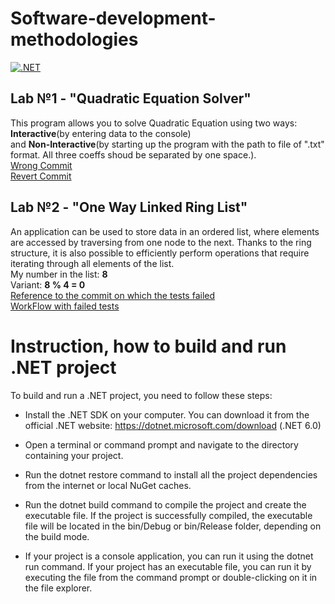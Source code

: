 # Software-development-methodologies

[![.NET](https://github.com/MrSampy/Software-development-methodologies/actions/workflows/dotnet.yml/badge.svg)](https://github.com/MrSampy/Software-development-methodologies/actions/workflows/dotnet.yml)

## Lab №1 - "Quadratic Equation Solver"
This program allows you to solve Quadratic Equation using two ways:<br />
 <b>Interactive</b>(by entering data to the console) <br />
 and <b>Non-Interactive</b>(by starting up the program with the path to file of ".txt" format. All three coeffs shoud be separated by one space.). <br />
 [Wrong Commit](https://github.com/MrSampy/Software-development-methodologies/commit/9f655150b9e9dc1ac0f7324f6ac3ea123a4237f7)<br />
 [Revert Commit](https://github.com/MrSampy/Software-development-methodologies/commit/44430e8524a44911326ef4f2c06516eabc2b8a3b)

## Lab №2 - "One Way Linked Ring List"
An application can be used to store data in an ordered list, where elements are accessed by traversing from one node to the next. Thanks to the ring structure, it is also possible to efficiently perform operations that require iterating through all elements of the list. <br />
My number in the list: <b>8</b> <br />
Variant: <b>8 % 4 = 0</b> <br />
[Reference to the commit on which the tests failed](https://github.com/MrSampy/Software-development-methodologies/commit/0ff5977d36f6cb2144b98bd30932acb01e99161d)<br />
[WorkFlow with failed tests](https://github.com/MrSampy/Software-development-methodologies/actions/runs/4335531187)<br />



# Instruction, how to build and run .NET project
To build and run a .NET project, you need to follow these steps:

- Install the .NET SDK on your computer. You can download it from the official .NET website: https://dotnet.microsoft.com/download (.NET 6.0)

- Open a terminal or command prompt and navigate to the directory containing your project.

- Run the dotnet restore command to install all the project dependencies from the internet or local NuGet caches.

- Run the dotnet build command to compile the project and create the executable file. If the project is successfully compiled, the executable file will be located in the bin/Debug or bin/Release folder, depending on the build mode.

- If your project is a console application, you can run it using the dotnet run command. If your project has an executable file, you can run it by executing the file from the command prompt or double-clicking on it in the file explorer.

